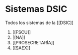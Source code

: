 # Sistemas DSIC
Todos los sistemas de la [[DSIC]]

1. [[FSCU]]
2. [[NA]]
3. [[PROSECRETARÍA]]
4. [[SAEX]]